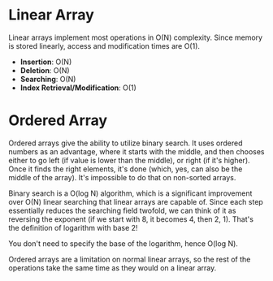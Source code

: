 # Linear Array

Linear arrays implement most operations in O(N) complexity.
Since memory is stored linearly, access and modification times are O(1).

- **Insertion**: O(N)
- **Deletion**: O(N)
- **Searching**: O(N)
- **Index Retrieval/Modification**: O(1)

# Ordered Array

Ordered arrays give the ability to utilize binary search.
It uses ordered numbers as an advantage, where it starts with the middle,
and then chooses either to go left (if value is lower than the middle), or right (if it's higher).
Once it finds the right elements, it's done (which, yes, can also be the middle of the array).
It's impossible to do that on non-sorted arrays.

Binary search is a O(log N) algorithm,
which is a significant improvement over O(N) linear searching that linear arrays are capable of.
Since each step essentially reduces the searching field twofold,
we can think of it as reversing the exponent (if we start with 8, it becomes 4, then 2, 1).
That's the definition of logarithm with base 2!

You don't need to specify the base of the logarithm, hence O(log N).

Ordered arrays are a limitation on normal linear arrays,
so the rest of the operations take the same time as they would on a linear array.
